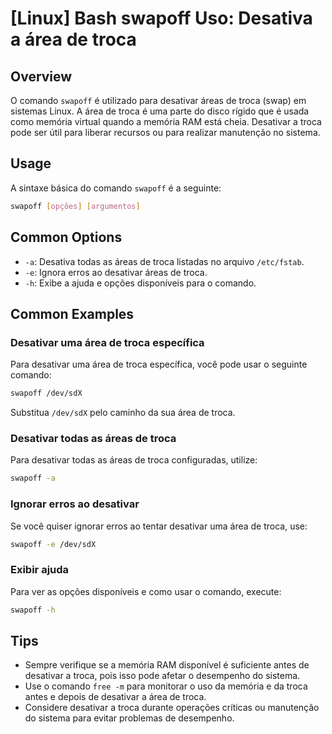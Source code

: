 # [Linux] Bash swapoff Uso: Desativa a área de troca

## Overview
O comando `swapoff` é utilizado para desativar áreas de troca (swap) em sistemas Linux. A área de troca é uma parte do disco rígido que é usada como memória virtual quando a memória RAM está cheia. Desativar a troca pode ser útil para liberar recursos ou para realizar manutenção no sistema.

## Usage
A sintaxe básica do comando `swapoff` é a seguinte:

```bash
swapoff [opções] [argumentos]
```

## Common Options
- `-a`: Desativa todas as áreas de troca listadas no arquivo `/etc/fstab`.
- `-e`: Ignora erros ao desativar áreas de troca.
- `-h`: Exibe a ajuda e opções disponíveis para o comando.

## Common Examples

### Desativar uma área de troca específica
Para desativar uma área de troca específica, você pode usar o seguinte comando:

```bash
swapoff /dev/sdX
```
Substitua `/dev/sdX` pelo caminho da sua área de troca.

### Desativar todas as áreas de troca
Para desativar todas as áreas de troca configuradas, utilize:

```bash
swapoff -a
```

### Ignorar erros ao desativar
Se você quiser ignorar erros ao tentar desativar uma área de troca, use:

```bash
swapoff -e /dev/sdX
```

### Exibir ajuda
Para ver as opções disponíveis e como usar o comando, execute:

```bash
swapoff -h
```

## Tips
- Sempre verifique se a memória RAM disponível é suficiente antes de desativar a troca, pois isso pode afetar o desempenho do sistema.
- Use o comando `free -m` para monitorar o uso da memória e da troca antes e depois de desativar a área de troca.
- Considere desativar a troca durante operações críticas ou manutenção do sistema para evitar problemas de desempenho.